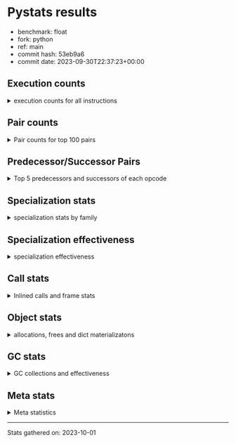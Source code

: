 
# Pystats results

- benchmark: float
- fork: python
- ref: main
- commit hash: 53eb9a6
- commit date: 2023-09-30T22:37:23+00:00

## Execution counts

<details>
<summary> execution counts for all instructions </summary>

|Name | Count | Self | Cumulative | Miss ratio | 
|---|---:|---:|---:|---:|
| LOAD_FAST | 185,999,940 | 25.0% | 25.0% |  |
| LOAD_ATTR_SLOT | 89,999,460 | 12.1% | 37.1% |  |
| STORE_FAST | 54,000,240 | 7.3% | 44.4% |  |
| STORE_ATTR_SLOT | 53,999,820 | 7.3% | 51.6% |  |
| BINARY_OP | 30,007,400 | 4.0% | 55.6% |  |
| LOAD_FAST_LOAD_FAST | 30,000,000 | 4.0% | 59.7% |  |
| LOAD_GLOBAL_MODULE | 24,000,160 | 3.2% | 62.9% |  |
| COPY | 24,000,000 | 3.2% | 66.1% |  |
| BINARY_OP_MULTIPLY_FLOAT | 24,000,000 | 3.2% | 69.4% |  |
| RESUME_CHECK | 18,000,120 | 2.4% | 71.8% | 0.0% |
| SWAP | 18,000,000 | 2.4% | 74.2% |  |
| CALL_BUILTIN_O | 18,000,000 | 2.4% | 76.6% |  |
| JUMP_BACKWARD | 17,999,940 | 2.4% | 79.0% |  |
| POP_JUMP_IF_FALSE | 17,999,880 | 2.4% | 81.5% |  |
| COMPARE_OP_FLOAT | 17,999,820 | 2.4% | 83.9% |  |
| LOAD_CONST | 12,000,300 | 1.6% | 85.5% |  |
| FOR_ITER_LIST | 12,000,060 | 1.6% | 87.1% |  |
| RETURN_CONST | 12,000,000 | 1.6% | 88.7% |  |
| CALL_PY_EXACT_ARGS | 12,000,000 | 1.6% | 90.3% |  |
| BINARY_OP_ADD_FLOAT | 12,000,000 | 1.6% | 91.9% |  |
| LOAD_ATTR_METHOD_NO_DICT | 11,999,940 | 1.6% | 93.5% |  |
| JUMP_FORWARD | 11,995,080 | 1.6% | 95.2% |  |
| CALL | 6,001,820 | 0.8% | 96.0% |  |
| RETURN_VALUE | 6,000,120 | 0.8% | 96.8% |  |
| POP_TOP | 6,000,120 | 0.8% | 97.6% |  |
| INTERPRETER_EXIT | 6,000,060 | 0.8% | 98.4% |  |
| FOR_ITER_RANGE | 6,000,060 | 0.8% | 99.2% |  |
| STORE_SUBSCR_LIST_INT | 6,000,000 | 0.8% | 100.0% |  |
| PUSH_NULL | 300 | 0.0% | 100.0% |  |
| GET_ITER | 180 | 0.0% | 100.0% |  |
| LOAD_DEREF | 120 | 0.0% | 100.0% |  |
| LOAD_GLOBAL | 100 | 0.0% | 100.0% |  |
| LOAD_ATTR_MODULE | 100 | 0.0% | 100.0% |  |
| NOP | 60 | 0.0% | 100.0% |  |
| LOAD_GLOBAL_BUILTIN | 60 | 0.0% | 100.0% |  |
| LOAD_ATTR | 60 | 0.0% | 100.0% |  |
| COPY_FREE_VARS | 60 | 0.0% | 100.0% |  |
| COMPARE_OP_INT | 60 | 0.0% | 100.0% |  |
| CALL_FUNCTION_EX | 60 | 0.0% | 100.0% |  |
| CALL_BUILTIN_CLASS | 60 | 0.0% | 100.0% |  |
| BUILD_LIST | 60 | 0.0% | 100.0% |  |
| BINARY_SUBSCR_LIST_INT | 60 | 0.0% | 100.0% |  |
| BINARY_SLICE | 60 | 0.0% | 100.0% |  |
| BINARY_OP_SUBTRACT_FLOAT | 60 | 0.0% | 100.0% |  |
| COMPARE_OP | 20 | 0.0% | 100.0% |  |
| BINARY_SUBSCR | 20 | 0.0% | 100.0% |  |


</details>

## Pair counts

<details>
<summary> Pair counts for top 100 pairs </summary>

|Pair | Count | Self | Cumulative | 
|---|---:|---:|---:|
| LOAD_FAST LOAD_ATTR_SLOT | 71,999,460 | 9.7% | 9.7% |
| LOAD_ATTR_SLOT LOAD_FAST | 42,004,560 | 5.6% | 15.3% |
| LOAD_FAST STORE_ATTR_SLOT | 35,999,820 | 4.8% | 20.2% |
| STORE_FAST LOAD_FAST | 30,000,180 | 4.0% | 24.2% |
| STORE_ATTR_SLOT LOAD_FAST | 29,999,820 | 4.0% | 28.2% |
| LOAD_FAST_LOAD_FAST BINARY_OP_MULTIPLY_FLOAT | 24,000,000 | 3.2% | 31.5% |
| LOAD_FAST BINARY_OP | 18,000,080 | 2.4% | 33.9% |
| LOAD_GLOBAL_MODULE LOAD_FAST | 18,000,060 | 2.4% | 36.3% |
| SWAP STORE_ATTR_SLOT | 18,000,000 | 2.4% | 38.7% |
| STORE_FAST LOAD_GLOBAL_MODULE | 18,000,000 | 2.4% | 41.1% |
| LOAD_FAST COPY | 18,000,000 | 2.4% | 43.5% |
| LOAD_ATTR_SLOT STORE_FAST | 18,000,000 | 2.4% | 46.0% |
| COPY LOAD_ATTR_SLOT | 18,000,000 | 2.4% | 48.4% |
| BINARY_OP SWAP | 18,000,000 | 2.4% | 50.8% |
| POP_JUMP_IF_FALSE LOAD_FAST | 17,999,880 | 2.4% | 53.2% |
| LOAD_ATTR_SLOT COMPARE_OP_FLOAT | 17,999,820 | 2.4% | 55.6% |
| COMPARE_OP_FLOAT POP_JUMP_IF_FALSE | 17,999,820 | 2.4% | 58.1% |
| STORE_ATTR_SLOT RETURN_CONST | 12,000,000 | 1.6% | 59.7% |
| RESUME_CHECK LOAD_FAST | 12,000,000 | 1.6% | 61.3% |
| LOAD_FAST CALL_BUILTIN_O | 12,000,000 | 1.6% | 62.9% |
| LOAD_CONST BINARY_OP | 12,000,000 | 1.6% | 64.5% |
| CALL_PY_EXACT_ARGS RESUME_CHECK | 12,000,000 | 1.6% | 66.1% |
| BINARY_OP_MULTIPLY_FLOAT BINARY_OP_ADD_FLOAT | 12,000,000 | 1.6% | 67.7% |
| BINARY_OP LOAD_FAST | 12,000,000 | 1.6% | 69.4% |
| LOAD_FAST LOAD_ATTR_METHOD_NO_DICT | 11,999,940 | 1.6% | 71.0% |
| JUMP_BACKWARD FOR_ITER_LIST | 11,999,940 | 1.6% | 72.6% |
| FOR_ITER_LIST STORE_FAST | 11,999,940 | 1.6% | 74.2% |
| LOAD_ATTR_SLOT JUMP_FORWARD | 11,995,080 | 1.6% | 75.8% |
| JUMP_FORWARD LOAD_FAST | 11,995,080 | 1.6% | 77.4% |
| LOAD_FAST RETURN_VALUE | 6,000,060 | 0.8% | 78.2% |
| CACHE RESUME_CHECK | 6,000,060 | 0.8% | 79.0% |
| RESUME_CHECK LOAD_GLOBAL_MODULE | 6,000,040 | 0.8% | 79.8% |
| LOAD_FAST CALL | 6,000,040 | 0.8% | 80.6% |
| STORE_SUBSCR_LIST_INT JUMP_BACKWARD | 6,000,000 | 0.8% | 81.5% |
| STORE_ATTR_SLOT STORE_FAST | 6,000,000 | 0.8% | 82.3% |
| STORE_ATTR_SLOT LOAD_FAST_LOAD_FAST | 6,000,000 | 0.8% | 83.1% |
| RETURN_CONST POP_TOP | 6,000,000 | 0.8% | 83.9% |
| RETURN_CONST INTERPRETER_EXIT | 6,000,000 | 0.8% | 84.7% |
| POP_TOP JUMP_BACKWARD | 6,000,000 | 0.8% | 85.5% |
| LOAD_GLOBAL_MODULE LOAD_FAST_LOAD_FAST | 6,000,000 | 0.8% | 86.3% |
| LOAD_FAST_LOAD_FAST STORE_SUBSCR_LIST_INT | 6,000,000 | 0.8% | 87.1% |
| LOAD_ATTR_METHOD_NO_DICT CALL_PY_EXACT_ARGS | 6,000,000 | 0.8% | 87.9% |
| JUMP_BACKWARD FOR_ITER_RANGE | 6,000,000 | 0.8% | 88.7% |
| FOR_ITER_RANGE STORE_FAST | 6,000,000 | 0.8% | 89.5% |
| COPY LOAD_FAST | 6,000,000 | 0.8% | 90.3% |
| CALL_BUILTIN_O STORE_FAST | 6,000,000 | 0.8% | 91.1% |
| CALL_BUILTIN_O LOAD_CONST | 6,000,000 | 0.8% | 91.9% |
| CALL_BUILTIN_O COPY | 6,000,000 | 0.8% | 92.7% |
| CALL LOAD_FAST_LOAD_FAST | 6,000,000 | 0.8% | 93.5% |
| BINARY_OP_MULTIPLY_FLOAT LOAD_FAST_LOAD_FAST | 6,000,000 | 0.8% | 94.4% |
| BINARY_OP_MULTIPLY_FLOAT LOAD_CONST | 6,000,000 | 0.8% | 95.2% |
| BINARY_OP_ADD_FLOAT LOAD_FAST_LOAD_FAST | 6,000,000 | 0.8% | 96.0% |
| BINARY_OP_ADD_FLOAT CALL_BUILTIN_O | 6,000,000 | 0.8% | 96.8% |
| LOAD_FAST CALL_PY_EXACT_ARGS | 5,999,980 | 0.8% | 97.6% |
| STORE_FAST JUMP_BACKWARD | 5,999,940 | 0.8% | 98.4% |
| RETURN_VALUE STORE_FAST | 5,999,940 | 0.8% | 99.2% |
| LOAD_ATTR_METHOD_NO_DICT LOAD_FAST | 5,999,940 | 0.8% | 100.0% |
| BINARY_OP BINARY_OP | 7,320 | 0.0% | 100.0% |
| CALL CALL | 1,540 | 0.0% | 100.0% |
| PUSH_NULL CALL | 240 | 0.0% | 100.0% |
| LOAD_FAST PUSH_NULL | 180 | 0.0% | 100.0% |
| LOAD_FAST LOAD_CONST | 180 | 0.0% | 100.0% |
| GET_ITER FOR_ITER_LIST | 120 | 0.0% | 100.0% |
| CALL POP_TOP | 120 | 0.0% | 100.0% |
| STORE_FAST LOAD_DEREF | 60 | 0.0% | 100.0% |
| RETURN_VALUE RETURN_VALUE | 60 | 0.0% | 100.0% |
| RETURN_VALUE INTERPRETER_EXIT | 60 | 0.0% | 100.0% |
| RESUME_CHECK LOAD_CONST | 60 | 0.0% | 100.0% |
| PUSH_NULL LOAD_FAST | 60 | 0.0% | 100.0% |
| POP_TOP NOP | 60 | 0.0% | 100.0% |
| POP_TOP LOAD_FAST | 60 | 0.0% | 100.0% |
| NOP LOAD_DEREF | 60 | 0.0% | 100.0% |
| LOAD_GLOBAL_MODULE LOAD_ATTR_MODULE | 60 | 0.0% | 100.0% |
| LOAD_GLOBAL_BUILTIN LOAD_FAST | 60 | 0.0% | 100.0% |
| LOAD_GLOBAL LOAD_GLOBAL_MODULE | 60 | 0.0% | 100.0% |
| LOAD_FAST GET_ITER | 60 | 0.0% | 100.0% |
| LOAD_FAST CALL_FUNCTION_EX | 60 | 0.0% | 100.0% |
| LOAD_DEREF STORE_FAST | 60 | 0.0% | 100.0% |
| LOAD_DEREF PUSH_NULL | 60 | 0.0% | 100.0% |
| LOAD_CONST LOAD_CONST | 60 | 0.0% | 100.0% |
| LOAD_CONST BUILD_LIST | 60 | 0.0% | 100.0% |
| LOAD_CONST BINARY_SLICE | 60 | 0.0% | 100.0% |
| LOAD_ATTR_MODULE STORE_FAST | 60 | 0.0% | 100.0% |
| GET_ITER FOR_ITER_RANGE | 60 | 0.0% | 100.0% |
| FOR_ITER_RANGE LOAD_FAST | 60 | 0.0% | 100.0% |
| FOR_ITER_LIST LOAD_FAST | 60 | 0.0% | 100.0% |
| COPY_FREE_VARS RESUME_CHECK | 60 | 0.0% | 100.0% |
| COMPARE_OP_INT POP_JUMP_IF_FALSE | 60 | 0.0% | 100.0% |
| CALL_FUNCTION_EX COPY_FREE_VARS | 60 | 0.0% | 100.0% |
| CALL_BUILTIN_CLASS GET_ITER | 60 | 0.0% | 100.0% |
| CALL STORE_FAST | 60 | 0.0% | 100.0% |
| CALL LOAD_FAST | 60 | 0.0% | 100.0% |
| BUILD_LIST LOAD_FAST | 60 | 0.0% | 100.0% |
| BINARY_SUBSCR_LIST_INT STORE_FAST | 60 | 0.0% | 100.0% |
| BINARY_SLICE GET_ITER | 60 | 0.0% | 100.0% |
| BINARY_OP_SUBTRACT_FLOAT STORE_FAST | 60 | 0.0% | 100.0% |
| BINARY_OP STORE_FAST | 60 | 0.0% | 100.0% |
| STORE_FAST LOAD_GLOBAL_BUILTIN | 40 | 0.0% | 100.0% |
| RETURN_VALUE LOAD_GLOBAL | 40 | 0.0% | 100.0% |
| LOAD_GLOBAL_MODULE LOAD_ATTR | 40 | 0.0% | 100.0% |


</details>

## Predecessor/Successor Pairs

<details>
<summary> Top 5 predecessors and successors of each opcode </summary>

### BINARY_SLICE

<details>
<summary> Successors and predecessors for BINARY_SLICE </summary>

|Predecessors | Count | Percentage | 
|---|---:|---:|
| LOAD_CONST | 60 | 100.0% |

|Successors | Count | Percentage | 
|---|---:|---:|
| GET_ITER | 60 | 100.0% |


</details>

### CACHE

<details>
<summary> Successors and predecessors for CACHE </summary>

|Predecessors | Count | Percentage | 
|---|---:|---:|

|Successors | Count | Percentage | 
|---|---:|---:|
| RESUME_CHECK | 6,000,060 | 100.0% |


</details>

### BINARY_SUBSCR

<details>
<summary> Successors and predecessors for BINARY_SUBSCR </summary>

|Predecessors | Count | Percentage | 
|---|---:|---:|
| LOAD_CONST | 20 | 100.0% |

|Successors | Count | Percentage | 
|---|---:|---:|
| BINARY_SUBSCR_LIST_INT | 20 | 100.0% |


</details>

### GET_ITER

<details>
<summary> Successors and predecessors for GET_ITER </summary>

|Predecessors | Count | Percentage | 
|---|---:|---:|
| LOAD_FAST | 60 | 33.3% |
| CALL_BUILTIN_CLASS | 60 | 33.3% |
| BINARY_SLICE | 60 | 33.3% |

|Successors | Count | Percentage | 
|---|---:|---:|
| FOR_ITER_LIST | 120 | 66.7% |
| FOR_ITER_RANGE | 60 | 33.3% |


</details>

### INTERPRETER_EXIT

<details>
<summary> Successors and predecessors for INTERPRETER_EXIT </summary>

|Predecessors | Count | Percentage | 
|---|---:|---:|
| RETURN_CONST | 6,000,000 | 100.0% |
| RETURN_VALUE | 60 | 0.0% |

|Successors | Count | Percentage | 
|---|---:|---:|


</details>

### NOP

<details>
<summary> Successors and predecessors for NOP </summary>

|Predecessors | Count | Percentage | 
|---|---:|---:|
| POP_TOP | 60 | 100.0% |

|Successors | Count | Percentage | 
|---|---:|---:|
| LOAD_DEREF | 60 | 100.0% |


</details>

### POP_TOP

<details>
<summary> Successors and predecessors for POP_TOP </summary>

|Predecessors | Count | Percentage | 
|---|---:|---:|
| RETURN_CONST | 6,000,000 | 100.0% |
| CALL | 120 | 0.0% |

|Successors | Count | Percentage | 
|---|---:|---:|
| JUMP_BACKWARD | 6,000,000 | 100.0% |
| NOP | 60 | 0.0% |
| LOAD_FAST | 60 | 0.0% |


</details>

### PUSH_NULL

<details>
<summary> Successors and predecessors for PUSH_NULL </summary>

|Predecessors | Count | Percentage | 
|---|---:|---:|
| LOAD_FAST | 180 | 60.0% |
| LOAD_DEREF | 60 | 20.0% |
| LOAD_ATTR_MODULE | 40 | 13.3% |
| LOAD_ATTR | 20 | 6.7% |

|Successors | Count | Percentage | 
|---|---:|---:|
| CALL | 240 | 80.0% |
| LOAD_FAST | 60 | 20.0% |


</details>

### RETURN_VALUE

<details>
<summary> Successors and predecessors for RETURN_VALUE </summary>

|Predecessors | Count | Percentage | 
|---|---:|---:|
| LOAD_FAST | 6,000,060 | 100.0% |
| RETURN_VALUE | 60 | 0.0% |

|Successors | Count | Percentage | 
|---|---:|---:|
| STORE_FAST | 5,999,940 | 100.0% |
| RETURN_VALUE | 60 | 0.0% |
| INTERPRETER_EXIT | 60 | 0.0% |
| LOAD_GLOBAL | 40 | 0.0% |
| LOAD_GLOBAL_MODULE | 20 | 0.0% |


</details>

### BINARY_OP

<details>
<summary> Successors and predecessors for BINARY_OP </summary>

|Predecessors | Count | Percentage | 
|---|---:|---:|
| LOAD_FAST | 18,000,080 | 60.0% |
| LOAD_CONST | 12,000,000 | 40.0% |
| BINARY_OP | 7,320 | 0.0% |

|Successors | Count | Percentage | 
|---|---:|---:|
| SWAP | 18,000,000 | 60.0% |
| LOAD_FAST | 12,000,000 | 40.0% |
| BINARY_OP | 7,320 | 0.0% |
| STORE_FAST | 60 | 0.0% |
| BINARY_OP_SUBTRACT_FLOAT | 20 | 0.0% |


</details>

### BUILD_LIST

<details>
<summary> Successors and predecessors for BUILD_LIST </summary>

|Predecessors | Count | Percentage | 
|---|---:|---:|
| LOAD_CONST | 60 | 100.0% |

|Successors | Count | Percentage | 
|---|---:|---:|
| LOAD_FAST | 60 | 100.0% |


</details>

### CALL

<details>
<summary> Successors and predecessors for CALL </summary>

|Predecessors | Count | Percentage | 
|---|---:|---:|
| LOAD_FAST | 6,000,040 | 100.0% |
| CALL | 1,540 | 0.0% |
| PUSH_NULL | 240 | 0.0% |

|Successors | Count | Percentage | 
|---|---:|---:|
| LOAD_FAST_LOAD_FAST | 6,000,000 | 100.0% |
| CALL | 1,540 | 0.0% |
| POP_TOP | 120 | 0.0% |
| STORE_FAST | 60 | 0.0% |
| LOAD_FAST | 60 | 0.0% |


</details>

### CALL_FUNCTION_EX

<details>
<summary> Successors and predecessors for CALL_FUNCTION_EX </summary>

|Predecessors | Count | Percentage | 
|---|---:|---:|
| LOAD_FAST | 60 | 100.0% |

|Successors | Count | Percentage | 
|---|---:|---:|
| COPY_FREE_VARS | 60 | 100.0% |


</details>

### COMPARE_OP

<details>
<summary> Successors and predecessors for COMPARE_OP </summary>

|Predecessors | Count | Percentage | 
|---|---:|---:|
| LOAD_CONST | 20 | 100.0% |

|Successors | Count | Percentage | 
|---|---:|---:|
| COMPARE_OP_INT | 20 | 100.0% |


</details>

### COPY

<details>
<summary> Successors and predecessors for COPY </summary>

|Predecessors | Count | Percentage | 
|---|---:|---:|
| LOAD_FAST | 18,000,000 | 75.0% |
| CALL_BUILTIN_O | 6,000,000 | 25.0% |

|Successors | Count | Percentage | 
|---|---:|---:|
| LOAD_ATTR_SLOT | 18,000,000 | 75.0% |
| LOAD_FAST | 6,000,000 | 25.0% |


</details>

### COPY_FREE_VARS

<details>
<summary> Successors and predecessors for COPY_FREE_VARS </summary>

|Predecessors | Count | Percentage | 
|---|---:|---:|
| CALL_FUNCTION_EX | 60 | 100.0% |

|Successors | Count | Percentage | 
|---|---:|---:|
| RESUME_CHECK | 60 | 100.0% |


</details>

### JUMP_BACKWARD

<details>
<summary> Successors and predecessors for JUMP_BACKWARD </summary>

|Predecessors | Count | Percentage | 
|---|---:|---:|
| STORE_SUBSCR_LIST_INT | 6,000,000 | 33.3% |
| POP_TOP | 6,000,000 | 33.3% |
| STORE_FAST | 5,999,940 | 33.3% |

|Successors | Count | Percentage | 
|---|---:|---:|
| FOR_ITER_LIST | 11,999,940 | 66.7% |
| FOR_ITER_RANGE | 6,000,000 | 33.3% |


</details>

### JUMP_FORWARD

<details>
<summary> Successors and predecessors for JUMP_FORWARD </summary>

|Predecessors | Count | Percentage | 
|---|---:|---:|
| LOAD_ATTR_SLOT | 11,995,080 | 100.0% |

|Successors | Count | Percentage | 
|---|---:|---:|
| LOAD_FAST | 11,995,080 | 100.0% |


</details>

### LOAD_ATTR

<details>
<summary> Successors and predecessors for LOAD_ATTR </summary>

|Predecessors | Count | Percentage | 
|---|---:|---:|
| LOAD_GLOBAL_MODULE | 40 | 66.7% |
| LOAD_GLOBAL | 20 | 33.3% |

|Successors | Count | Percentage | 
|---|---:|---:|
| LOAD_ATTR_MODULE | 40 | 66.7% |
| PUSH_NULL | 20 | 33.3% |


</details>

### LOAD_CONST

<details>
<summary> Successors and predecessors for LOAD_CONST </summary>

|Predecessors | Count | Percentage | 
|---|---:|---:|
| CALL_BUILTIN_O | 6,000,000 | 50.0% |
| BINARY_OP_MULTIPLY_FLOAT | 6,000,000 | 50.0% |
| LOAD_FAST | 180 | 0.0% |
| RESUME_CHECK | 60 | 0.0% |
| LOAD_CONST | 60 | 0.0% |

|Successors | Count | Percentage | 
|---|---:|---:|
| BINARY_OP | 12,000,000 | 100.0% |
| LOAD_CONST | 60 | 0.0% |
| BUILD_LIST | 60 | 0.0% |
| BINARY_SLICE | 60 | 0.0% |
| COMPARE_OP_INT | 40 | 0.0% |


</details>

### LOAD_DEREF

<details>
<summary> Successors and predecessors for LOAD_DEREF </summary>

|Predecessors | Count | Percentage | 
|---|---:|---:|
| STORE_FAST | 60 | 50.0% |
| NOP | 60 | 50.0% |

|Successors | Count | Percentage | 
|---|---:|---:|
| STORE_FAST | 60 | 50.0% |
| PUSH_NULL | 60 | 50.0% |


</details>

### LOAD_FAST

<details>
<summary> Successors and predecessors for LOAD_FAST </summary>

|Predecessors | Count | Percentage | 
|---|---:|---:|
| LOAD_ATTR_SLOT | 42,004,560 | 22.6% |
| STORE_FAST | 30,000,180 | 16.1% |
| STORE_ATTR_SLOT | 29,999,820 | 16.1% |
| LOAD_GLOBAL_MODULE | 18,000,060 | 9.7% |
| POP_JUMP_IF_FALSE | 17,999,880 | 9.7% |

|Successors | Count | Percentage | 
|---|---:|---:|
| LOAD_ATTR_SLOT | 71,999,460 | 38.7% |
| STORE_ATTR_SLOT | 35,999,820 | 19.4% |
| BINARY_OP | 18,000,080 | 9.7% |
| COPY | 18,000,000 | 9.7% |
| CALL_BUILTIN_O | 12,000,000 | 6.5% |


</details>

### LOAD_FAST_LOAD_FAST

<details>
<summary> Successors and predecessors for LOAD_FAST_LOAD_FAST </summary>

|Predecessors | Count | Percentage | 
|---|---:|---:|
| STORE_ATTR_SLOT | 6,000,000 | 20.0% |
| LOAD_GLOBAL_MODULE | 6,000,000 | 20.0% |
| CALL | 6,000,000 | 20.0% |
| BINARY_OP_MULTIPLY_FLOAT | 6,000,000 | 20.0% |
| BINARY_OP_ADD_FLOAT | 6,000,000 | 20.0% |

|Successors | Count | Percentage | 
|---|---:|---:|
| BINARY_OP_MULTIPLY_FLOAT | 24,000,000 | 80.0% |
| STORE_SUBSCR_LIST_INT | 6,000,000 | 20.0% |


</details>

### LOAD_GLOBAL

<details>
<summary> Successors and predecessors for LOAD_GLOBAL </summary>

|Predecessors | Count | Percentage | 
|---|---:|---:|
| RETURN_VALUE | 40 | 40.0% |
| STORE_FAST | 20 | 20.0% |
| RESUME_CHECK | 20 | 20.0% |
| FOR_ITER_LIST | 20 | 20.0% |

|Successors | Count | Percentage | 
|---|---:|---:|
| LOAD_GLOBAL_MODULE | 60 | 60.0% |
| LOAD_GLOBAL_BUILTIN | 20 | 20.0% |
| LOAD_ATTR | 20 | 20.0% |


</details>

### POP_JUMP_IF_FALSE

<details>
<summary> Successors and predecessors for POP_JUMP_IF_FALSE </summary>

|Predecessors | Count | Percentage | 
|---|---:|---:|
| COMPARE_OP_FLOAT | 17,999,820 | 100.0% |
| COMPARE_OP_INT | 60 | 0.0% |

|Successors | Count | Percentage | 
|---|---:|---:|
| LOAD_FAST | 17,999,880 | 100.0% |


</details>

### RETURN_CONST

<details>
<summary> Successors and predecessors for RETURN_CONST </summary>

|Predecessors | Count | Percentage | 
|---|---:|---:|
| STORE_ATTR_SLOT | 12,000,000 | 100.0% |

|Successors | Count | Percentage | 
|---|---:|---:|
| POP_TOP | 6,000,000 | 50.0% |
| INTERPRETER_EXIT | 6,000,000 | 50.0% |


</details>

### STORE_FAST

<details>
<summary> Successors and predecessors for STORE_FAST </summary>

|Predecessors | Count | Percentage | 
|---|---:|---:|
| LOAD_ATTR_SLOT | 18,000,000 | 33.3% |
| FOR_ITER_LIST | 11,999,940 | 22.2% |
| STORE_ATTR_SLOT | 6,000,000 | 11.1% |
| FOR_ITER_RANGE | 6,000,000 | 11.1% |
| CALL_BUILTIN_O | 6,000,000 | 11.1% |

|Successors | Count | Percentage | 
|---|---:|---:|
| LOAD_FAST | 30,000,180 | 55.6% |
| LOAD_GLOBAL_MODULE | 18,000,000 | 33.3% |
| JUMP_BACKWARD | 5,999,940 | 11.1% |
| LOAD_DEREF | 60 | 0.0% |
| LOAD_GLOBAL_BUILTIN | 40 | 0.0% |


</details>

### SWAP

<details>
<summary> Successors and predecessors for SWAP </summary>

|Predecessors | Count | Percentage | 
|---|---:|---:|
| BINARY_OP | 18,000,000 | 100.0% |

|Successors | Count | Percentage | 
|---|---:|---:|
| STORE_ATTR_SLOT | 18,000,000 | 100.0% |


</details>

### BINARY_OP_ADD_FLOAT

<details>
<summary> Successors and predecessors for BINARY_OP_ADD_FLOAT </summary>

|Predecessors | Count | Percentage | 
|---|---:|---:|
| BINARY_OP_MULTIPLY_FLOAT | 12,000,000 | 100.0% |

|Successors | Count | Percentage | 
|---|---:|---:|
| LOAD_FAST_LOAD_FAST | 6,000,000 | 50.0% |
| CALL_BUILTIN_O | 6,000,000 | 50.0% |


</details>

### BINARY_OP_MULTIPLY_FLOAT

<details>
<summary> Successors and predecessors for BINARY_OP_MULTIPLY_FLOAT </summary>

|Predecessors | Count | Percentage | 
|---|---:|---:|
| LOAD_FAST_LOAD_FAST | 24,000,000 | 100.0% |

|Successors | Count | Percentage | 
|---|---:|---:|
| BINARY_OP_ADD_FLOAT | 12,000,000 | 50.0% |
| LOAD_FAST_LOAD_FAST | 6,000,000 | 25.0% |
| LOAD_CONST | 6,000,000 | 25.0% |


</details>

### BINARY_OP_SUBTRACT_FLOAT

<details>
<summary> Successors and predecessors for BINARY_OP_SUBTRACT_FLOAT </summary>

|Predecessors | Count | Percentage | 
|---|---:|---:|
| LOAD_FAST | 40 | 66.7% |
| BINARY_OP | 20 | 33.3% |

|Successors | Count | Percentage | 
|---|---:|---:|
| STORE_FAST | 60 | 100.0% |


</details>

### BINARY_SUBSCR_LIST_INT

<details>
<summary> Successors and predecessors for BINARY_SUBSCR_LIST_INT </summary>

|Predecessors | Count | Percentage | 
|---|---:|---:|
| LOAD_CONST | 40 | 66.7% |
| BINARY_SUBSCR | 20 | 33.3% |

|Successors | Count | Percentage | 
|---|---:|---:|
| STORE_FAST | 60 | 100.0% |


</details>

### CALL_BUILTIN_CLASS

<details>
<summary> Successors and predecessors for CALL_BUILTIN_CLASS </summary>

|Predecessors | Count | Percentage | 
|---|---:|---:|
| LOAD_FAST | 40 | 66.7% |
| CALL | 20 | 33.3% |

|Successors | Count | Percentage | 
|---|---:|---:|
| GET_ITER | 60 | 100.0% |


</details>

### CALL_BUILTIN_O

<details>
<summary> Successors and predecessors for CALL_BUILTIN_O </summary>

|Predecessors | Count | Percentage | 
|---|---:|---:|
| LOAD_FAST | 12,000,000 | 66.7% |
| BINARY_OP_ADD_FLOAT | 6,000,000 | 33.3% |

|Successors | Count | Percentage | 
|---|---:|---:|
| STORE_FAST | 6,000,000 | 33.3% |
| LOAD_CONST | 6,000,000 | 33.3% |
| COPY | 6,000,000 | 33.3% |


</details>

### CALL_PY_EXACT_ARGS

<details>
<summary> Successors and predecessors for CALL_PY_EXACT_ARGS </summary>

|Predecessors | Count | Percentage | 
|---|---:|---:|
| LOAD_ATTR_METHOD_NO_DICT | 6,000,000 | 50.0% |
| LOAD_FAST | 5,999,980 | 50.0% |
| CALL | 20 | 0.0% |

|Successors | Count | Percentage | 
|---|---:|---:|
| RESUME_CHECK | 12,000,000 | 100.0% |


</details>

### COMPARE_OP_FLOAT

<details>
<summary> Successors and predecessors for COMPARE_OP_FLOAT </summary>

|Predecessors | Count | Percentage | 
|---|---:|---:|
| LOAD_ATTR_SLOT | 17,999,820 | 100.0% |

|Successors | Count | Percentage | 
|---|---:|---:|
| POP_JUMP_IF_FALSE | 17,999,820 | 100.0% |


</details>

### COMPARE_OP_INT

<details>
<summary> Successors and predecessors for COMPARE_OP_INT </summary>

|Predecessors | Count | Percentage | 
|---|---:|---:|
| LOAD_CONST | 40 | 66.7% |
| COMPARE_OP | 20 | 33.3% |

|Successors | Count | Percentage | 
|---|---:|---:|
| POP_JUMP_IF_FALSE | 60 | 100.0% |


</details>

### FOR_ITER_LIST

<details>
<summary> Successors and predecessors for FOR_ITER_LIST </summary>

|Predecessors | Count | Percentage | 
|---|---:|---:|
| JUMP_BACKWARD | 11,999,940 | 100.0% |
| GET_ITER | 120 | 0.0% |

|Successors | Count | Percentage | 
|---|---:|---:|
| STORE_FAST | 11,999,940 | 100.0% |
| LOAD_FAST | 60 | 0.0% |
| LOAD_GLOBAL_MODULE | 40 | 0.0% |
| LOAD_GLOBAL | 20 | 0.0% |


</details>

### FOR_ITER_RANGE

<details>
<summary> Successors and predecessors for FOR_ITER_RANGE </summary>

|Predecessors | Count | Percentage | 
|---|---:|---:|
| JUMP_BACKWARD | 6,000,000 | 100.0% |
| GET_ITER | 60 | 0.0% |

|Successors | Count | Percentage | 
|---|---:|---:|
| STORE_FAST | 6,000,000 | 100.0% |
| LOAD_FAST | 60 | 0.0% |


</details>

### LOAD_ATTR_METHOD_NO_DICT

<details>
<summary> Successors and predecessors for LOAD_ATTR_METHOD_NO_DICT </summary>

|Predecessors | Count | Percentage | 
|---|---:|---:|
| LOAD_FAST | 11,999,940 | 100.0% |

|Successors | Count | Percentage | 
|---|---:|---:|
| CALL_PY_EXACT_ARGS | 6,000,000 | 50.0% |
| LOAD_FAST | 5,999,940 | 50.0% |


</details>

### LOAD_ATTR_MODULE

<details>
<summary> Successors and predecessors for LOAD_ATTR_MODULE </summary>

|Predecessors | Count | Percentage | 
|---|---:|---:|
| LOAD_GLOBAL_MODULE | 60 | 60.0% |
| LOAD_ATTR | 40 | 40.0% |

|Successors | Count | Percentage | 
|---|---:|---:|
| STORE_FAST | 60 | 60.0% |
| PUSH_NULL | 40 | 40.0% |


</details>

### LOAD_ATTR_SLOT

<details>
<summary> Successors and predecessors for LOAD_ATTR_SLOT </summary>

|Predecessors | Count | Percentage | 
|---|---:|---:|
| LOAD_FAST | 71,999,460 | 80.0% |
| COPY | 18,000,000 | 20.0% |

|Successors | Count | Percentage | 
|---|---:|---:|
| LOAD_FAST | 42,004,560 | 46.7% |
| STORE_FAST | 18,000,000 | 20.0% |
| COMPARE_OP_FLOAT | 17,999,820 | 20.0% |
| JUMP_FORWARD | 11,995,080 | 13.3% |


</details>

### LOAD_GLOBAL_BUILTIN

<details>
<summary> Successors and predecessors for LOAD_GLOBAL_BUILTIN </summary>

|Predecessors | Count | Percentage | 
|---|---:|---:|
| STORE_FAST | 40 | 66.7% |
| LOAD_GLOBAL | 20 | 33.3% |

|Successors | Count | Percentage | 
|---|---:|---:|
| LOAD_FAST | 60 | 100.0% |


</details>

### LOAD_GLOBAL_MODULE

<details>
<summary> Successors and predecessors for LOAD_GLOBAL_MODULE </summary>

|Predecessors | Count | Percentage | 
|---|---:|---:|
| STORE_FAST | 18,000,000 | 75.0% |
| RESUME_CHECK | 6,000,040 | 25.0% |
| LOAD_GLOBAL | 60 | 0.0% |
| FOR_ITER_LIST | 40 | 0.0% |
| RETURN_VALUE | 20 | 0.0% |

|Successors | Count | Percentage | 
|---|---:|---:|
| LOAD_FAST | 18,000,060 | 75.0% |
| LOAD_FAST_LOAD_FAST | 6,000,000 | 25.0% |
| LOAD_ATTR_MODULE | 60 | 0.0% |
| LOAD_ATTR | 40 | 0.0% |


</details>

### RESUME_CHECK

<details>
<summary> Successors and predecessors for RESUME_CHECK </summary>

|Predecessors | Count | Percentage | 
|---|---:|---:|
| CALL_PY_EXACT_ARGS | 12,000,000 | 66.7% |
| CACHE | 6,000,060 | 33.3% |
| COPY_FREE_VARS | 60 | 0.0% |

|Successors | Count | Percentage | 
|---|---:|---:|
| LOAD_FAST | 12,000,000 | 66.7% |
| LOAD_GLOBAL_MODULE | 6,000,040 | 33.3% |
| LOAD_CONST | 60 | 0.0% |
| LOAD_GLOBAL | 20 | 0.0% |


</details>

### STORE_ATTR_SLOT

<details>
<summary> Successors and predecessors for STORE_ATTR_SLOT </summary>

|Predecessors | Count | Percentage | 
|---|---:|---:|
| LOAD_FAST | 35,999,820 | 66.7% |
| SWAP | 18,000,000 | 33.3% |

|Successors | Count | Percentage | 
|---|---:|---:|
| LOAD_FAST | 29,999,820 | 55.6% |
| RETURN_CONST | 12,000,000 | 22.2% |
| STORE_FAST | 6,000,000 | 11.1% |
| LOAD_FAST_LOAD_FAST | 6,000,000 | 11.1% |


</details>

### STORE_SUBSCR_LIST_INT

<details>
<summary> Successors and predecessors for STORE_SUBSCR_LIST_INT </summary>

|Predecessors | Count | Percentage | 
|---|---:|---:|
| LOAD_FAST_LOAD_FAST | 6,000,000 | 100.0% |

|Successors | Count | Percentage | 
|---|---:|---:|
| JUMP_BACKWARD | 6,000,000 | 100.0% |


</details>


</details>

## Specialization stats

<details>
<summary> specialization stats by family </summary>

### BINARY_SLICE

<details>
<summary> specialization stats for BINARY_SLICE family </summary>

|Kind | Count | Ratio | 
|---|---|---|


</details>

### BINARY_SUBSCR

<details>
<summary> specialization stats for BINARY_SUBSCR family </summary>

|Kind | Count | Ratio | 
|---|---|---|
|          hit |           60 | 75.0% |

#### Specialization attempts

| | Count | Ratio | 
|---|---:|---:|
| Success | 20 | 100.0% |
| Failure | 0 | 0.0% |

|Failure kind | Count | Ratio | 
|---|---:|---:|


</details>

### STORE_SUBSCR

<details>
<summary> specialization stats for STORE_SUBSCR family </summary>

|Kind | Count | Ratio | 
|---|---|---|
|          hit |      6000000 | 100.0% |


</details>

### BINARY_OP

<details>
<summary> specialization stats for BINARY_OP family </summary>

|Kind | Count | Ratio | 
|---|---|---|
| specialization.deferred |     30000060 | 45.4% |
|          hit |     36000060 | 54.5% |

#### Specialization attempts

| | Count | Ratio | 
|---|---:|---:|
| Success | 20 | 0.3% |
| Failure | 7,320 | 99.7% |

|Failure kind | Count | Ratio | 
|---|---:|---:|
| true divide float | 4,380 | 59.8% |
| multiply different types | 1,480 | 20.2% |
| true divide different types | 1,460 | 19.9% |


</details>

### CALL

<details>
<summary> specialization stats for CALL family </summary>

|Kind | Count | Ratio | 
|---|---|---|
| specialization.deferred |      6000240 | 16.7% |
|          hit |     30000060 | 83.3% |

#### Specialization attempts

| | Count | Ratio | 
|---|---:|---:|
| Success | 40 | 2.5% |
| Failure | 1,540 | 97.5% |

|Failure kind | Count | Ratio | 
|---|---:|---:|
| no dict | 1,460 | 94.8% |
| cfunc noargs | 60 | 3.9% |
| other | 20 | 1.3% |


</details>

### COMPARE_OP

<details>
<summary> specialization stats for COMPARE_OP family </summary>

|Kind | Count | Ratio | 
|---|---|---|
|          hit |     17999880 | 100.0% |

#### Specialization attempts

| | Count | Ratio | 
|---|---:|---:|
| Success | 20 | 100.0% |
| Failure | 0 | 0.0% |

|Failure kind | Count | Ratio | 
|---|---:|---:|


</details>

### FOR_ITER

<details>
<summary> specialization stats for FOR_ITER family </summary>

|Kind | Count | Ratio | 
|---|---|---|
|          hit |     18000120 | 100.0% |


</details>

### JUMP_BACKWARD

<details>
<summary> specialization stats for JUMP_BACKWARD family </summary>

|Kind | Count | Ratio | 
|---|---|---|


</details>

### LOAD_ATTR

<details>
<summary> specialization stats for LOAD_ATTR family </summary>

|Kind | Count | Ratio | 
|---|---|---|
| specialization.deferred |           20 | 0.0% |
|          hit |    101999500 | 100.0% |

#### Specialization attempts

| | Count | Ratio | 
|---|---:|---:|
| Success | 40 | 100.0% |
| Failure | 0 | 0.0% |

|Failure kind | Count | Ratio | 
|---|---:|---:|


</details>

### LOAD_GLOBAL

<details>
<summary> specialization stats for LOAD_GLOBAL family </summary>

|Kind | Count | Ratio | 
|---|---|---|
| specialization.deferred |           20 | 0.0% |
|          hit |     24000220 | 100.0% |

#### Specialization attempts

| | Count | Ratio | 
|---|---:|---:|
| Success | 80 | 100.0% |
| Failure | 0 | 0.0% |

|Failure kind | Count | Ratio | 
|---|---:|---:|


</details>

### POP_JUMP_IF_FALSE

<details>
<summary> specialization stats for POP_JUMP_IF_FALSE family </summary>

|Kind | Count | Ratio | 
|---|---|---|


</details>

### STORE_ATTR

<details>
<summary> specialization stats for STORE_ATTR family </summary>

|Kind | Count | Ratio | 
|---|---|---|
|          hit |     53999820 | 100.0% |


</details>


</details>

## Specialization effectiveness

<details>
<summary> specialization effectiveness </summary>

|Instructions | Count | Ratio | 
|---|---:|---:|
| Basic | 365,996,700 | 49.2% |
| Not specialized | 72,017,820 | 9.7% |
| Specialized | 305,991,320 | 41.1% |

### Deferred by instruction

<details>
<summary> deferred by instruction </summary>

|Name | Count | Ratio | 
|---|---:|---:|
| RESUME | 368,934,881,474,191,023,800 | 100.0% |
| BINARY_OP | 30,000,060 | 0.0% |
| CALL | 6,000,240 | 0.0% |
| LOAD_GLOBAL | 20 | 0.0% |
| LOAD_ATTR | 20 | 0.0% |
| UNPACK_SEQUENCE | 0 | 0.0% |
| TO_BOOL | 0 | 0.0% |
| SWAP | 0 | 0.0% |
| STORE_SUBSCR_LIST_INT | 0 | 0.0% |
| STORE_SUBSCR | 0 | 0.0% |


</details>

### Misses by instruction

<details>
<summary> misses by instruction </summary>

|Name | Count | Ratio | 
|---|---:|---:|
| RESUME_CHECK | 8,520 | 50.0% |
| RESUME | 8,520 | 50.0% |
| SWAP | 0 | 0.0% |
| STORE_SUBSCR_LIST_INT | 0 | 0.0% |
| STORE_FAST | 0 | 0.0% |
| STORE_ATTR_SLOT | 0 | 0.0% |
| RETURN_VALUE | 0 | 0.0% |
| RETURN_CONST | 0 | 0.0% |
| PUSH_NULL | 0 | 0.0% |
| POP_TOP | 0 | 0.0% |


</details>


</details>

## Call stats

<details>
<summary> Inlined calls and frame stats </summary>

| | Count | Ratio | 
|---|---:|---:|
| Calls to PyEval_EvalDefault | 6,000,060 | 33.3% |
| Calls to Python functions inlined | 12,000,060 | 66.7% |
| Calls via PyEval_EvalFrame (total) | 6,000,060 | 33.3% |
| Calls via PyEval_EvalFrame (vector) | 6,000,060 | 33.3% |
| Calls via PyEval_EvalFrame (generator) | 0 | 0.0% |
| Calls via PyEval_EvalFrame (legacy) | 0 | 0.0% |
| Calls via PyEval_EvalFrame (function vectorcall) | 6,000,060 | 33.3% |
| Calls via PyEval_EvalFrame (build class) | 0 | 0.0% |
| Calls via PyEval_EvalFrame (slot) | 0 | 0.0% |
| Calls via PyEval_EvalFrame (function ex) | 60 | 0.0% |
| Calls via PyEval_EvalFrame (api) | 0 | 0.0% |
| Calls via PyEval_EvalFrame (method) | 0 | 0.0% |
| Frames pushed | 18,000,120 | 100.0% |
| Frame objects created | 0 | 0.0% |


</details>

## Object stats

<details>
<summary> allocations, frees and dict materializatons </summary>

| | Count | Ratio | 
|---|---:|---:|
| Allocations from freelist | 72,005,820 | 70.6% |
| Frees to freelist | 72,006,000 |  |
| Allocations | 29,996,580 | 29.4% |
| Allocations to 512 bytes | 29,996,460 | 29.4% |
| Allocations to 4 kbytes | 0 | 0.0% |
| Allocations over 4 kbytes | 120 | 0.0% |
| Frees | 29,996,460 |  |
| New values | 0 |  |
| Interpreter increfs | 443,922,940 | 94.9% |
| Interpreter decrefs | 503,908,200 | 88.4% |
| Increfs | 23,984,800 | 5.1% |
| Decrefs | 66,001,760 | 11.6% |
| Materialize dict (on request) | 0 |  |
| Materialize dict (new key) | 0 |  |
| Materialize dict (too big) | 0 |  |
| Materialize dict (str subclass) | 0 |  |
| Dematerialize dict | 0 |  |
| Method cache hits | 14 |  |
| Method cache misses | 6 |  |
| Method cache collisions | 6 |  |
| Method cache dunder hits | 6,000,000 |  |
| Method cache dunder misses | 0 |  |


</details>

## GC stats

<details>
<summary> GC collections and effectiveness </summary>

|Generation | Collections | Objects collected | Object visits | 
|---:|---:|---:|---:|
| 0 | 7,760 | 0 | 55,487,120 |
| 1 | 700 | 0 | 57,422,000 |
| 2 | 60 | 0 | 48,856,760 |


</details>

## Meta stats

<details>
<summary> Meta statistics </summary>

| | Count | 
|---|---:|
| Number of data files | 20 |


</details>

---
Stats gathered on: 2023-10-01
